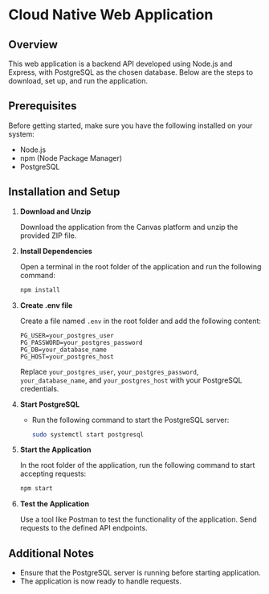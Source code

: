 # Cloud Native Web Application

## Overview

This web application is a backend API developed using Node.js and Express, with PostgreSQL as the chosen database. Below are the steps to download, set up, and run the application.

## Prerequisites

Before getting started, make sure you have the following installed on your system:

- Node.js
- npm (Node Package Manager)
- PostgreSQL

## Installation and Setup

1. **Download and Unzip**

    Download the application from the Canvas platform and unzip the provided ZIP file.

2. **Install Dependencies**

    Open a terminal in the root folder of the application and run the following command:

    ```bash
    npm install
    ```

3. **Create .env file**

    Create a file named `.env` in the root folder and add the following content:

    ```env
    PG_USER=your_postgres_user
    PG_PASSWORD=your_postgres_password
    PG_DB=your_database_name
    PG_HOST=your_postgres_host
    ```

    Replace `your_postgres_user`, `your_postgres_password`, `your_database_name`, and `your_postgres_host` with your PostgreSQL credentials.

4. **Start PostgreSQL**

    - Run the following command to start the PostgreSQL server:

        ```bash
        sudo systemctl start postgresql
        ```

5. **Start the Application**

    In the root folder of the application, run the following command to start accepting requests:

    ```bash
    npm start
    ```

6. **Test the Application**

    Use a tool like Postman to test the functionality of the application. Send requests to the defined API endpoints.

## Additional Notes

- Ensure that the PostgreSQL server is running before starting application.
- The application is now ready to handle requests.
